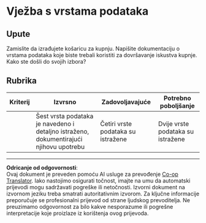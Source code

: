 <!--
CO_OP_TRANSLATOR_METADATA:
{
  "original_hash": "3869244ceda606c4969d8cdd82679867",
  "translation_date": "2025-08-27T22:41:36+00:00",
  "source_file": "2-js-basics/1-data-types/assignment.md",
  "language_code": "hr"
}
-->
# Vježba s vrstama podataka

## Upute

Zamislite da izrađujete košaricu za kupnju. Napišite dokumentaciju o vrstama podataka koje biste trebali koristiti za dovršavanje iskustva kupnje. Kako ste došli do svojih izbora?

## Rubrika

Kriterij | Izvrsno | Zadovoljavajuće | Potrebno poboljšanje
--- | --- | --- | --- |
||Šest vrsta podataka je navedeno i detaljno istraženo, dokumentirajući njihovu upotrebu|Četiri vrste podataka su istražene|Dvije vrste podataka su istražene|

---

**Odricanje od odgovornosti**:  
Ovaj dokument je preveden pomoću AI usluge za prevođenje [Co-op Translator](https://github.com/Azure/co-op-translator). Iako nastojimo osigurati točnost, imajte na umu da automatski prijevodi mogu sadržavati pogreške ili netočnosti. Izvorni dokument na izvornom jeziku treba smatrati autoritativnim izvorom. Za ključne informacije preporučuje se profesionalni prijevod od strane ljudskog prevoditelja. Ne preuzimamo odgovornost za bilo kakve nesporazume ili pogrešne interpretacije koje proizlaze iz korištenja ovog prijevoda.